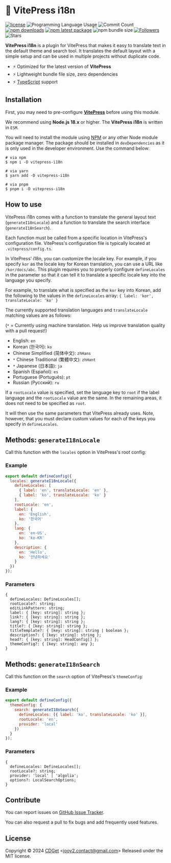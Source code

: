 # 🔌 VitePress i18n

[![license](https://img.shields.io/badge/license-MIT-blue.svg)](https://github.com/jooy2/vitepress-i18n/blob/master/LICENSE) ![Programming Language Usage](https://img.shields.io/github/languages/top/jooy2/vitepress-i18n) ![Commit Count](https://img.shields.io/github/commit-activity/y/jooy2/vitepress-i18n) [![npm downloads](https://img.shields.io/npm/dm/vitepress-i18n.svg)](https://www.npmjs.com/package/vitepress-i18n) [![npm latest package](https://img.shields.io/npm/v/vitepress-i18n/latest.svg)](https://www.npmjs.com/package/vitepress-i18n) ![npm bundle size](https://img.shields.io/bundlephobia/min/vitepress-i18n) [![Followers](https://img.shields.io/github/followers/jooy2?style=social)](https://github.com/jooy2) ![Stars](https://img.shields.io/github/stars/jooy2/vitepress-i18n?style=social)

**VitePress i18n** is a plugin for VitePress that makes it easy to translate text in the default theme and search tool. It translates the default layout with a simple setup and can be used in multiple projects without duplicate code.

- ⚡️ Optimized for the latest version of **VitePress**
- ⚡️ Lightweight bundle file size, zero dependencies
- ⚡️ [TypeScript](https://www.typescriptlang.org) support

## Installation

First, you may need to pre-configure **[VitePress](https://vitepress.dev)** before using this module.

We recommend using **Node.js 18.x** or higher. The **VitePress i18n** is written in `ESM`.

You will need to install the module using [NPM](https://www.npmjs.com/package/vitepress-i18n) or any other Node module package manager. The package should be installed in `devDependencies` as it is only used in the developer environment. Use the command below:

```shell
# via npm
$ npm i -D vitepress-i18n

# via yarn
$ yarn add -D vitepress-i18n

# via pnpm
$ pnpm i -D vitepress-i18n
```

## How to use

VitePress i18n comes with a function to translate the general layout text (`generateI18nLocale`) and a function to translate the search interface (`generateI18nSearch`).

Each function must be called from a specific location in VitePress's configuration file. VitePress's configuration file is typically located at `.vitepress/config.ts`.

In VitePress' i18n, you can customize the locale key. For example, if you specify `kor` as the locale key for Korean translation, you can use a URL like `/kor/docs/abc`. This plugin requires you to properly configure `defineLocales` in the parameter so that it can tell it to translate a specific locale key into the language you specify.

For example, to translate what is specified as the `kor` key into Korean, add the following to the values in the `defineLocales` array: `{ label: 'kor', translateLocale: 'ko' }`

The currently supported translation languages and `translateLocale` matching values are as follows:

(`*` = Currently using machine translation. Help us improve translation quality with a pull request!)

- English: `en`
- Korean (한국어): `ko`
- Chinese Simplified (简体中文): `zhHans`
- `*` Chinese Traditional (繁體中文): `zhHant`
- `*` Japanese (日本語): `ja`
- Spanish (Español): `es`
- Portuguese (Português): `pt`
- Russian (Русский): `ru`

If a `rootLocale` value is specified, set the language key to `root` if the label language and the `rootLocale` value are the same. In the remaining areas, it does not need to be specified as `root`.

It will then use the same parameters that VitePress already uses. Note, however, that you must declare custom values for each of the keys you specify in `defineLocales`.

## Methods: `generateI18nLocale`

Call this function with the `locales` option in VitePress's root config:

### Example

```javascript
export default defineConfig({
  locales: generateI18nLocale({
    defineLocales: [
      { label: 'en', translateLocale: 'en' },
      { label: 'ko', translateLocale: 'ko' }
    ],
    rootLocale: 'en',
    label: {
      en: 'English',
      ko: '한국어'
    },
    lang: {
      en: 'en-US',
      ko: 'ko-KR'
    },
    description: {
      en: 'Hello',
      ko: '안녕하세요'
    }
  })
});
```

### Parameters

```text
{
  defineLocales: DefineLocales[];
  rootLocale?: string;
  editLinkPattern: string;
  label: { [key: string]: string };
  link?: { [key: string]: string };
  lang?: { [key: string]: string };
  title?: { [key: string]: string };
  titleTemplate?: { [key: string]: string | boolean };
  description?: { [key: string]: string };
  head?: { [key: string]: HeadConfig[] };
  themeConfig?: { [key: string]: any };
}
```

## Methods: `generateI18nSearch`

Call this function on the `search` option of VitePress's `themeConfig`:

### Example

```javascript
export default defineConfig({
  themeConfig: {
    search: generateI18nSearch({
      defineLocales: [{ label: 'ko', translateLocale: 'ko' }],
      rootLocale: 'en',
      provider: 'local'
    })
  }
});
```

### Parameters

```text
{
  defineLocales: DefineLocales[];
  rootLocale?: string;
  provider: 'local' | 'algolia';
  options?: LocalSearchOptions;
}
```

## Contribute

You can report issues on [GitHub Issue Tracker](https://github.com/jooy2/vitepress-i18n/issues).

You can also request a pull to fix bugs and add frequently used features.

## License

Copyright © 2024 [CDGet](https://cdget.com) <[jooy2.contact@gmail.com](mailto:jooy2.contact@gmail.com)> Released under the MIT license.
